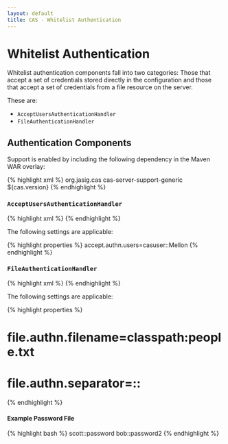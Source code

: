```yaml
---
layout: default
title: CAS - Whitelist Authentication
---
```



# Whitelist Authentication
Whitelist authentication components fall into two categories: Those that accept a set of credentials stored directly in the configuration and those that accept a set of credentials from a file resource on the server.

These are:
* `AcceptUsersAuthenticationHandler`
* `FileAuthenticationHandler`


## Authentication Components
Support is enabled by including the following dependency in the Maven WAR overlay:

{% highlight xml %}
<dependency>
  <groupId>org.jasig.cas</groupId>
  <artifactId>cas-server-support-generic</artifactId>
  <version>${cas.version}</version>
</dependency>
{% endhighlight %}

### `AcceptUsersAuthenticationHandler`
{% highlight xml %}
<alias name="acceptUsersAuthenticationHandler" alias="primaryAuthenticationHandler" />
{% endhighlight %}

The following settings are applicable:

{% highlight properties %}
accept.authn.users=casuser::Mellon
{% endhighlight %}

### `FileAuthenticationHandler`

{% highlight xml %}
<alias name="fileAuthenticationHandler" alias="primaryAuthenticationHandler" />
{% endhighlight %}

The following settings are applicable:

{% highlight properties %}
# file.authn.filename=classpath:people.txt
# file.authn.separator=::
{% endhighlight %}

#### Example Password File
{% highlight bash %}
scott::password
bob::password2
{% endhighlight %}
